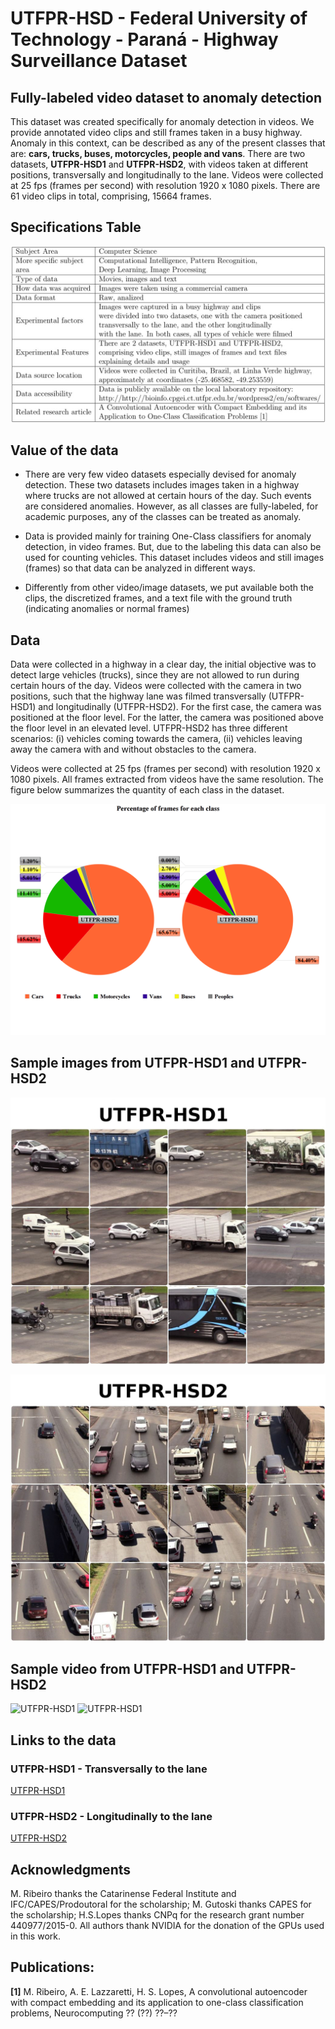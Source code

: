 # UTFPR-HSD - Federal University of Technology - Paraná - Highway Surveillance Dataset

## Fully-labeled video dataset to anomaly detection

This dataset was created specifically for anomaly detection in videos. We provide annotated video clips and still frames taken in a busy highway. Anomaly in this context, can be described as any of the present classes that are: **cars, trucks, buses, motorcycles, people and vans**. There are two datasets, **UTFPR-HSD1** and **UTFPR-HSD2**, with videos taken at different positions, transversally and longitudinally to the lane. Videos were collected at 25 fps (frames per second) with resolution 1920 x 1080 pixels. There are 61 video clips in total, comprising, 15664 frames.

## Specifications Table

![Specification Table](SpecificationTable.jpg)

## Value of the data

* There are very few video datasets especially devised for anomaly detection. These two datasets includes images taken in a highway where trucks are not allowed at certain hours of the day. Such events are considered anomalies. However, as all classes are fully-labeled, for academic purposes, any of the classes can be treated as anomaly.

* Data is provided mainly for training One-Class classifiers for anomaly detection, in video frames. But, due to the labeling this data can also be used for counting vehicles. This dataset includes videos and still images (frames) so that data can be analyzed  in different ways.

* Differently from other video/image datasets, we put available both the clips, the discretized frames, and a text file with the ground truth (indicating anomalies or normal frames)

## Data

Data were collected in a highway in a clear day, the initial objective was to detect large vehicles (trucks), since they are not allowed to run during certain hours of the day. Videos were collected with the camera in two positions, such that the highway lane was filmed transversally (UTFPR-HSD1) and longitudinally (UTFPR-HSD2). For the first case, the camera was positioned at the floor level. For the latter, the camera was positioned above the floor level in an elevated level. UTFPR-HSD2 has three different scenarios: (i) vehicles coming towards the camera, (ii) vehicles leaving away the camera with and without obstacles to the camera.

Videos were collected at 25 fps (frames per second) with resolution 1920 x 1080 pixels. All frames extracted from videos have the same resolution. The figure below summarizes the quantity of each class in the dataset.

![Classes UTFPR-HSD](ClassesUTFPR-HSD.png)
## Sample images from UTFPR-HSD1 and UTFPR-HSD2

![UTFPR-HSD1](SamplesUTFPR-HSD1.png)

![UTFPR-HSD2](SamplesUTFPR-HSD2.png)

## Sample video from UTFPR-HSD1 and UTFPR-HSD2


![UTFPR-HSD1](VideoUTFPR-HSD1.gif)
![UTFPR-HSD1](VideoUTFPR-HSD1.gif)

## Links to the data

### UTFPR-HSD1 - Transversally to the lane
[UTFPR-HSD1](https://drive.google.com/file/d/1C3mXMpItQgctGALu7cGMAmeOShXdzIOY/view?usp=sharing)

### UTFPR-HSD2 - Longitudinally to the lane
[UTFPR-HSD2](https://drive.google.com/file/d/1-V-NM1uqWSbFNRHp2pZkKsNKvsW1D4Ty/view?usp=sharing)

## Acknowledgments

M. Ribeiro thanks the Catarinense Federal Institute and IFC/CAPES/Prodoutoral for the scholarship; M. Gutoski thanks CAPES for the scholarship; H.S.Lopes thanks CNPq for the research grant number 440977/2015-0. All authors thank NVIDIA for the donation of the GPUs used in this work.

## Publications:

**[1]** M. Ribeiro, A. E. Lazzaretti, H. S. Lopes, A convolutional autoencoder
with compact embedding and its application to one-class classification
problems, Neurocomputing ?? (??) ??–??


